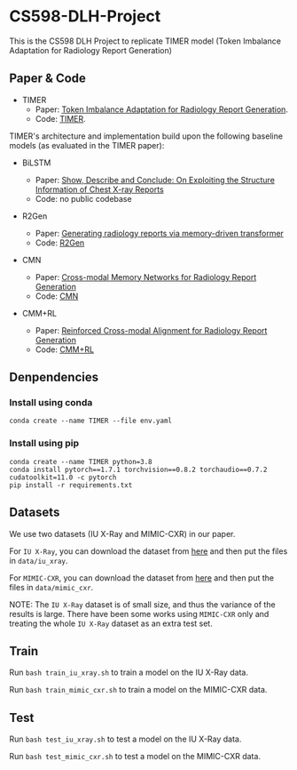 
# CS598-DLH-Project

This is the CS598 DLH Project to replicate TIMER model (Token Imbalance Adaptation for Radiology Report Generation)

## Paper & Code
- TIMER
    - Paper: [Token Imbalance Adaptation for Radiology Report Generation](https://arxiv.org/abs/2304.09185).
    - Code: [TIMER](https://github.com/woqingdoua/TIMER).

TIMER's architecture and implementation build upon the following baseline models (as evaluated in the TIMER paper):

- BiLSTM 
    - Paper: [Show, Describe and Conclude: On Exploiting the Structure Information of Chest X-ray Reports](https://aclanthology.org/P19-1657/)
    - Code: no public codebase

- R2Gen
    - Paper: [Generating radiology reports via memory-driven transformer](https://arxiv.org/abs/2010.16056)
    - Code: [R2Gen](https://github.com/cuhksz-nlp/R2Gen)

- CMN
    - Paper: [Cross-modal Memory Networks for Radiology Report Generation](https://arxiv.org/abs/2204.13258)
    - Code: [CMN](https://github.com/zhjohnchan/R2GenCMN)

- CMM+RL
    - Paper: [Reinforced Cross-modal Alignment for Radiology Report Generation](https://aclanthology.org/2022.findings-acl.38/)
    - Code: [CMM+RL](https://github.com/synlp/R2GenRL)

## Denpendencies
### Install using conda
```
conda create --name TIMER --file env.yaml
```
### Install using pip
```
conda create --name TIMER python=3.8
conda install pytorch==1.7.1 torchvision==0.8.2 torchaudio==0.7.2 cudatoolkit=11.0 -c pytorch
pip install -r requirements.txt
```

## Datasets
We use two datasets (IU X-Ray and MIMIC-CXR) in our paper.

For `IU X-Ray`, you can download the dataset from [here](https://drive.google.com/file/d/1c0BXEuDy8Cmm2jfN0YYGkQxFZd2ZIoLg/view?usp=sharing) and then put the files in `data/iu_xray`.

For `MIMIC-CXR`, you can download the dataset from [here](https://drive.google.com/file/d/1DS6NYirOXQf8qYieSVMvqNwuOlgAbM_E/view?usp=sharing) and then put the files in `data/mimic_cxr`.

NOTE: The `IU X-Ray` dataset is of small size, and thus the variance of the results is large.
There have been some works using `MIMIC-CXR` only and treating the whole `IU X-Ray` dataset as an extra test set.

## Train

Run `bash train_iu_xray.sh` to train a model on the IU X-Ray data.

Run `bash train_mimic_cxr.sh` to train a model on the MIMIC-CXR data.

## Test

Run `bash test_iu_xray.sh` to test a model on the IU X-Ray data.

Run `bash test_mimic_cxr.sh` to test a model on the MIMIC-CXR data.



